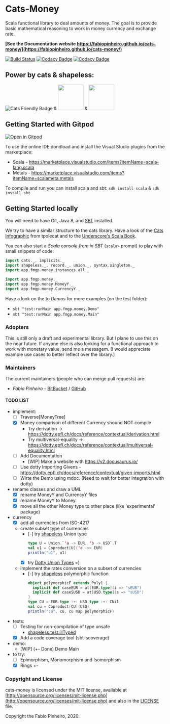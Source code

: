 # Cats-Money

Scala functional library to deal amounts of money.
The goal is to provide basic mathematical reasoning to work in money currency and exchange rate.

**[See the Documentation website https://fabiopinheiro.github.io/cats-money/](https://fabiopinheiro.github.io/cats-money/)**

[![Build Status](https://travis-ci.com/FabioPinheiro/cats-money.svg?branch=master)](https://travis-ci.com/FabioPinheiro/cats-money)
[![Codacy Badge](https://api.codacy.com/project/badge/Grade/9e9fffffdf4e45a7b6c99bb4939a0ce3)](https://app.codacy.com/app/fabiomgpinheiro/cats-money?utm_source=github.com&utm_medium=referral&utm_content=FabioPinheiro/cats-money&utm_campaign=Badge_Grade_Dashboard)
[![Codacy Badge](https://api.codacy.com/project/badge/Coverage/05e27a1b2c8e4f0a88183150ce3e9416)](https://www.codacy.com/app/fabiomgpinheiro/cats-money?utm_source=github.com&amp;utm_medium=referral&amp;utm_content=FabioPinheiro/cats-money&amp;utm_campaign=Badge_Coverage)

## Power by cats & shapeless:

![Cats Friendly Badge][cats-badge]
&
<img src=https://dotty.epfl.ch/images/dotty-logo-white.svg width="80">
&
<img src="https://pbs.twimg.com/media/Ci-p9mmXAAAlPyx.jpg:small" width="80">

## Getting Started with Gitpod

[![Open in Gitpod](https://gitpod.io/button/open-in-gitpod.svg)](https://gitpod.io/#https://github.com/FabioPinheiro/cats-money)

To use the online IDE dondload and install the Visual Studio plugins from the marketplace:
* Scala - https://marketplace.visualstudio.com/items?itemName=scala-lang.scala
* Metals - https://marketplace.visualstudio.com/items?itemName=scalameta.metals

To compile and run you can install scala and sbt: `sdk install scala` & `sdk install sbt`


## Getting Started locally
You will need to have Git, Java 8, and [SBT][sbt] installed.

We try to have a similar structure to the cats library.
Have a look of the [Cats Infographic][cats-infographic] from tpolecat
and to the [Underscore's Scala Book][underscore-scala-book].

You can also start a *Scala console from in SBT* (`scala>` prompt)
to play with small snippets of code:

```scala
import cats._, implicits._
import shapeless._, record._, union._, syntax.singleton._
import app.fmgp.money.instances.all._

import app.fmgp.money._
import app.fmgp.money.MoneyY._
import app.fmgp.money.CurrencyY._
```

Have a look on the to *Demos* for more examples (on the test folder):
* `sbt "test:runMain app.fmgp.money.Demo"`
* `sbt "test:runMain app.fmgp.money.Main"`

### Adopters
This is still only a draft and experimental library.
But I plane to use this on the near future.
If anyone else is also looking for a functional approach to work with monetary value, send me a messagem.
(I would appreciate example use cases to better reflect over the library.)

### Maintainers
The current maintainers (people who can merge pull requests) are:

* *Fabio Pinheiro* - [BitBucket](https://bitbucket.org/FabioPinheiro/) / [GitHub](https://github.com/FabioPinheiro)

#### TODO LIST
* implement:
  * [ ] Traverse\[MoneyTree\]
  * [X] Money comparison of different Currency shound NOT compile
    * Try derivation -> https://dotty.epfl.ch/docs/reference/contextual/derivation.html
    * Try multiversal-equality -> https://dotty.epfl.ch/docs/reference/contextual/multiversal-equality.html
  * [ ] Add Documentation
    * [WIP] Make a website with https://v2.docusaurus.io/
  * [ ] Use dotty Importing Givens - https://dotty.epfl.ch/docs/reference/contextual/given-imports.html
  * [ ] Wirte the Demo using mdoc. (Need to wait for better integration with dotty)
* rename classes and draw a UML
  * [X] rename MoneyY and CurrencyY files
  * [X] rename MoneyY to Money.
  * [X] move all the other Money type to other place (like 'experimental' package)
* currency
  * [X] add all currencies from ISO-4217
  * create subset type of currencies
    * [-] try [shapeless][shapeless] Union type
      ```scala
      type U = Union.`'a -> EUR, 'b -> USD`.T
      val u1 = Coproduct[U]('a ->> EUR)
      println("u1", u1)
      ```
    * [X] try [Dotty Union Types](https://dotty.epfl.ch/docs/reference/union-types.html) =)
  * implement the rates conversion on a subset of currencies
    * [-] try [shapeless][shapeless] polymorphic function
      ```scala
      object polymorphicF extends Poly1 {
        implicit def caseEUR = at[EUR.type](i => "sEUR")
        implicit def caseSUSD = at[USD.type](s => "sUSD")
      }
      type CU = EUR.type :+: USD.type :+: CNil
      val cu = Coproduct[CU](USD)
      println("cu", cu, cu map polymorphicF)
      ```
* tests:
  * [ ] Testing for non-compilation of type unsafe
    * [shapeless.test.illTyped][shapeless]
  * [X] Add a code coverage tool (sbt-scoverage)
* demo:
  * [WIP] (+- Done) Demo Main
* to try:
  * [ ] Epimorphism, Monomorphism and Isomorphism
  * [X] Rings +-

### Copyright and License

cats-money is licensed under the MIT license, available at
[http://opensource.org/licenses/mit-license.php](http://opensource.org/licenses/mit-license.php)
and also in the [LICENSE](LICENSE) file.

Copyright the Fabio Pinheiro, 2020.

[cats-badge]: https://typelevel.org/cats/img/cats-badge-tiny.png
[cats-infographic]: https://github.com/tpolecat/cats-infographic
[underscore-scala-book]: https://underscore.io/books/advanced-scala
[sbt]: http://scala-sbt.org
[shapeless]: https://github.com/milessabin/shapeless
